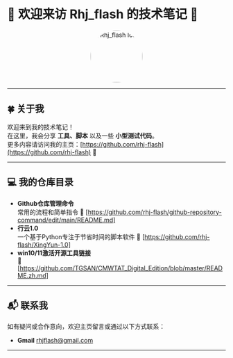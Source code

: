 # 🌟 欢迎来访 Rhj_flash 的技术笔记 🌟

<div align="center">
  <a href="https://github.com/rhj-flash" target="_blank">
    <img src="https://media.giphy.com/media/26xBwdIuRJiAIqHwA/giphy.gif" alt="Rhj_flash Icon" width="120" style="border-radius: 50%;">
  </a>
</div>

---

## 🍀 关于我

欢迎来到我的技术笔记！  
在这里，我会分享 **工具、脚本** 以及一些 **小型测试代码**。  
更多内容请访问我的主页：[https://github.com/rhj-flash](https://github.com/rhj-flash) 🚀

---

## 💻 我的仓库目录

- **Github仓库管理命令**  
  常用的流程和简单指令
  🔗 [https://github.com/rhj-flash/github-repository-command/edit/main/README.md]
- **行云1.0**  
  一个基于Python专注于节省时间的脚本软件
  🔗 [https://github.com/rhj-flash/XingYun-1.0]
- **win10/11激活开源工具链接**  
  🔗 [https://github.com/TGSAN/CMWTAT_Digital_Edition/blob/master/README.zh.md]



---

## 📬 联系我

如有疑问或合作意向，欢迎主页留言或通过以下方式联系：

- **Gmail**  rhjflash@gmail.com
---

